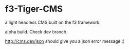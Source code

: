 # f3-Tiger-CMS
a light headless CMS built on the f3 framework


alpha build. Check dev branch.

http://cms.dev/json should give you a json error message :)